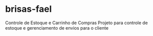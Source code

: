 # brisas-fael
Controle de Estoque e Carrinho de Compras
Projeto para controle de estoque e gerenciamento de envios para o cliente
